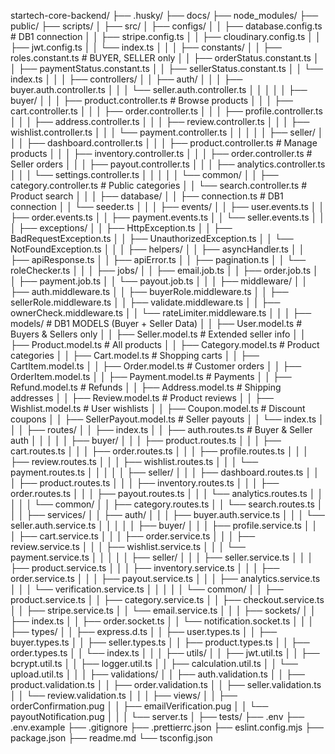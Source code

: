 startech-core-backend/
├── .husky/
├── docs/
├── node_modules/
├── public/
├── scripts/
│
├── src/
│ ├── configs/
│ │ ├── database.config.ts # DB1 connection
│ │ ├── stripe.config.ts
│ │ ├── cloudinary.config.ts
│ │ ├── jwt.config.ts
│ │ └── index.ts
│ │
│ ├── constants/
│ │ ├── roles.constant.ts # BUYER, SELLER only
│ │ ├── orderStatus.constant.ts
│ │ ├── paymentStatus.constant.ts
│ │ ├── sellerStatus.constant.ts
│ │ └── index.ts
│ │
│ ├── controllers/
│ │ ├── auth/
│ │ │ ├── buyer.auth.controller.ts
│ │ │ └── seller.auth.controller.ts
│ │ │
│ │ ├── buyer/
│ │ │ ├── product.controller.ts # Browse products
│ │ │ ├── cart.controller.ts
│ │ │ ├── order.controller.ts
│ │ │ ├── profile.controller.ts
│ │ │ ├── address.controller.ts
│ │ │ ├── review.controller.ts
│ │ │ ├── wishlist.controller.ts
│ │ │ └── payment.controller.ts
│ │ │
│ │ ├── seller/
│ │ │ ├── dashboard.controller.ts
│ │ │ ├── product.controller.ts # Manage products
│ │ │ ├── inventory.controller.ts
│ │ │ ├── order.controller.ts # Seller orders
│ │ │ ├── payout.controller.ts
│ │ │ ├── analytics.controller.ts
│ │ │ └── settings.controller.ts
│ │ │
│ │ └── common/
│ │ ├── category.controller.ts # Public categories
│ │ └── search.controller.ts # Product search
│ │
│ ├── database/
│ │ ├── connection.ts # DB1 connection
│ │ └── seeder.ts
│ │
│ ├── events/
│ │ ├── user.events.ts
│ │ ├── order.events.ts
│ │ ├── payment.events.ts
│ │ └── seller.events.ts
│ │
│ ├── exceptions/
│ │ ├── HttpException.ts
│ │ ├── BadRequestException.ts
│ │ ├── UnauthorizedException.ts
│ │ └── NotFoundException.ts
│ │
│ ├── helpers/
│ │ ├── asyncHandler.ts
│ │ ├── apiResponse.ts
│ │ ├── apiError.ts
│ │ ├── pagination.ts
│ │ └── roleChecker.ts
│ │
│ ├── jobs/
│ │ ├── email.job.ts
│ │ ├── order.job.ts
│ │ ├── payment.job.ts
│ │ └── payout.job.ts
│ │
│ ├── middleware/
│ │ ├── auth.middleware.ts
│ │ ├── buyerRole.middleware.ts
│ │ ├── sellerRole.middleware.ts
│ │ ├── validate.middleware.ts
│ │ ├── ownerCheck.middleware.ts
│ │ └── rateLimiter.middleware.ts
│ │
│ ├── models/ # DB1 MODELS (Buyer + Seller Data)
│ │ ├── User.model.ts # Buyers & Sellers only
│ │ ├── Seller.model.ts # Extended seller info
│ │ ├── Product.model.ts # All products
│ │ ├── Category.model.ts # Product categories
│ │ ├── Cart.model.ts # Shopping carts
│ │ ├── CartItem.model.ts
│ │ ├── Order.model.ts # Customer orders
│ │ ├── OrderItem.model.ts
│ │ ├── Payment.model.ts # Payments
│ │ ├── Refund.model.ts # Refunds
│ │ ├── Address.model.ts # Shipping addresses
│ │ ├── Review.model.ts # Product reviews
│ │ ├── Wishlist.model.ts # User wishlists
│ │ ├── Coupon.model.ts # Discount coupons
│ │ ├── SellerPayout.model.ts # Seller payouts
│ │ └── index.ts
│ │
│ ├── routes/
│ │ ├── index.ts
│ │ ├── auth.routes.ts # Buyer & Seller auth
│ │ │
│ │ ├── buyer/
│ │ │ ├── product.routes.ts
│ │ │ ├── cart.routes.ts
│ │ │ ├── order.routes.ts
│ │ │ ├── profile.routes.ts
│ │ │ ├── review.routes.ts
│ │ │ ├── wishlist.routes.ts
│ │ │ └── payment.routes.ts
│ │ │
│ │ ├── seller/
│ │ │ ├── dashboard.routes.ts
│ │ │ ├── product.routes.ts
│ │ │ ├── inventory.routes.ts
│ │ │ ├── order.routes.ts
│ │ │ ├── payout.routes.ts
│ │ │ └── analytics.routes.ts
│ │ │
│ │ └── common/
│ │ ├── category.routes.ts
│ │ └── search.routes.ts
│ │
│ ├── services/
│ │ ├── auth/
│ │ │ ├── buyer.auth.service.ts
│ │ │ └── seller.auth.service.ts
│ │ │
│ │ ├── buyer/
│ │ │ ├── profile.service.ts
│ │ │ ├── cart.service.ts
│ │ │ ├── order.service.ts
│ │ │ ├── review.service.ts
│ │ │ ├── wishlist.service.ts
│ │ │ └── payment.service.ts
│ │ │
│ │ ├── seller/
│ │ │ ├── seller.service.ts
│ │ │ ├── product.service.ts
│ │ │ ├── inventory.service.ts
│ │ │ ├── order.service.ts
│ │ │ ├── payout.service.ts
│ │ │ ├── analytics.service.ts
│ │ │ └── verification.service.ts
│ │ │
│ │ └── common/
│ │ ├── product.service.ts
│ │ ├── category.service.ts
│ │ ├── checkout.service.ts
│ │ ├── stripe.service.ts
│ │ └── email.service.ts
│ │
│ ├── sockets/
│ │ ├── index.ts
│ │ ├── order.socket.ts
│ │ └── notification.socket.ts
│ │
│ ├── types/
│ │ ├── express.d.ts
│ │ ├── user.types.ts
│ │ ├── buyer.types.ts
│ │ ├── seller.types.ts
│ │ ├── product.types.ts
│ │ ├── order.types.ts
│ │ └── index.ts
│ │
│ ├── utils/
│ │ ├── jwt.util.ts
│ │ ├── bcrypt.util.ts
│ │ ├── logger.util.ts
│ │ ├── calculation.util.ts
│ │ └── upload.util.ts
│ │
│ ├── validations/
│ │ ├── auth.validation.ts
│ │ ├── product.validation.ts
│ │ ├── order.validation.ts
│ │ ├── seller.validation.ts
│ │ └── review.validation.ts
│ │
│ ├── views/
│ │ ├── orderConfirmation.pug
│ │ ├── emailVerification.pug
│ │ └── payoutNotification.pug
│ │
│ └── server.ts
│
├── tests/
├── .env
├── .env.example
├── .gitignore
├── .prettierrc.json
├── eslint.config.mjs
├── package.json
├── readme.md
└── tsconfig.json
